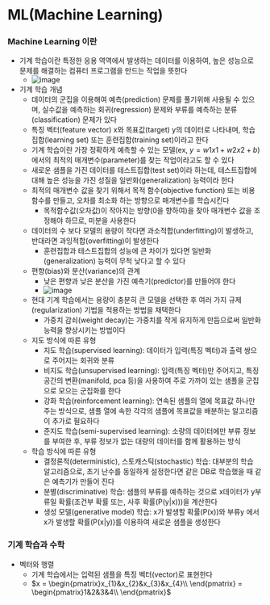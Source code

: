 # ML(Machine Learning)

### Machine Learning 이란
- 기계 학습이란 특정한 응용 역역에서 발생하는 데이터를 이용하여, 높은 성능으로 문제를 해결하는 컴퓨터 프로그램을 만드는 작업을 뜻한다
  - ![image](https://github.com/kimho1wq/TIL/assets/15611500/7a290f7b-850c-412f-8265-937f9aab57c2)
- 기계 학습 개념
  - 데이터의 군집을 이용해여 예측(prediction) 문제를 풀기위해 사용될 수 있으며, 실수값을 예측하는 회귀(regression) 문제와 부류를 예측하는 분류(classification) 문제가 있다
  - 특징 벡터(feature vector) x와 목표값(target) y의 데이터로 나타내며, 학습집합(learning set) 또는 훈련집합(training set)이라고 한다
  - 기계 학습이란 가장 정확하게 예측할 수 있는 모델(ex, $y = w1x1 + w2x2 + b$)에서의 최적의 매개변수(parameter)를 찾는 작업이라고도 할 수 있다
  - 새로운 샘플을 가진 데이터를 테스트집합(test set)이라 하는데, 테스트집합에 대해 높은 성능을 가진 성질을 일반화(generalization) 능력이라 한다
  - 최적의 매개변수 값을 찾기 위해서 목적 함수(objective function) 또는 비용함수를 만들고, 오차를 최소화 하는 방향으로 매개변수를 학습시킨다
    - 목적함수값(오차값)이 작아지는 방향(0을 향하여)을 찾아 매개변수 값을 조정해야 하므로, 미분을 사용한다
  - 데이터의 수 보다 모델의 용량이 작다면 과소적합(underfitting)이 발생하고, 반대라면 과잉적합(overfitting)이 발생한다
    - 훈련집합과 테스트집합의 성능에 큰 차이가 있다면 일반화(generalization) 능력이 무척 낮다고 할 수 있다
  - 편향(bias)와 분산(variance)의 관계
    - 낮은 편향과 낮은 분산을 가진 예측기(predictor)를 만들어야 한다
    - ![image](https://github.com/kimho1wq/TIL/assets/15611500/548523b5-62b9-4080-a3f5-c4ee496ff737)
  - 현대 기계 학습에서는 용량이 충분히 큰 모델을 선택한 후 여러 가지 규제(regularization) 기법을 적용하는 방법을 채택한다
    - 가중치 감쇠(weight decay)는 가중치를 작게 유지하게 만듬으로써 일반화 능력을 향상시키는 방법이다
  - 지도 방식에 따른 유형
    - 지도 학습(supervised learning): 데이터가 입력(특징 벡터)과 출력 쌍으로 주어지는 회귀와 분류
    - 비지도 학습(unsupervised learning): 입력(특징 벡터)만 주어지고, 특징 공간의 변환(manifold, pca 등)을 사용하여 주로 가까이 있는 샘플을 군집으로 모으는 군집화를 한다
    - 강화 학습(reinforcement learning): 연속된 샘플의 열에 목표값 하나만 주는 방식으로, 샘플 열에 속한 각각의 샘플에 목표값을 배분하는 알고리즘이 추가로 필요하다
    - 준지도 학습(semi-supervised learning): 소량의 데이터에만 부류 정보를 부여한 후, 부류 정보가 없는 대량의 데이터를 함께 활용하는 방식
  - 학습 방식에 따른 유형
    - 결정론적(deterministic), 스토캐스틱(stochastic) 학습: 대부분의 학습 알고리즘으로, 초기 난수를 동일하게 설정한다면 같은 DB로 학습했을 때 같은 예측기가 만들어 진다
    - 분별(discriminative) 학습: 샘플의 부류를 예측하는 것으로 x데이터가 y부류일 확률(조건부 확률 또는, 사후 확률(P(y|x)))을 계산한다
    - 생성 모델(generative model) 학습: x가 발생할 확률(P(x))와 부류y 에서 x가 발생할 확률(P(x|y))를 이용하여 새로운 샘플을 생성한다


### 기계 학습과 수학
- 벡터와 행렬
  - 기계 학습에서는 입력된 샘플을 특징 벡터(vector)로 표현한다
  - $x = \begin{pmatrix}x_{1}&x_{2}&x_{3}&x_{4}\\ \end{pmatrix} = \begin{pmatrix}1&2&3&4\\ \end{pmatrix}$

















